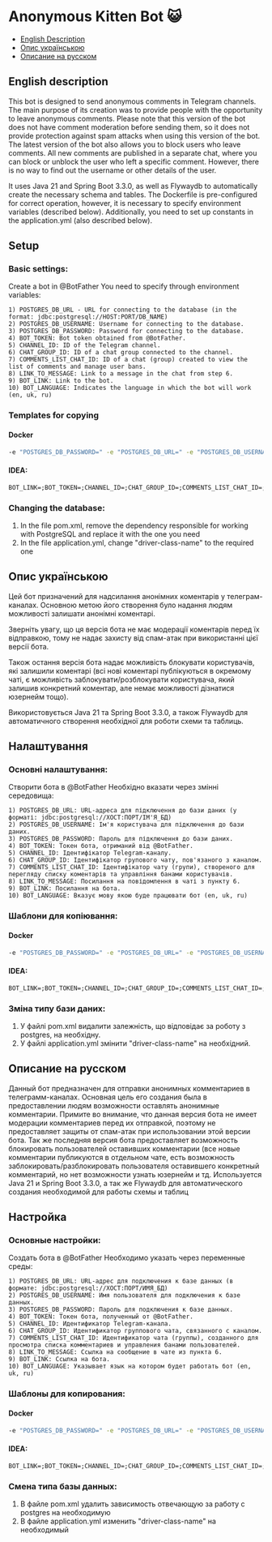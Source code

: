 # Anonymous Kitten Bot 😺
- [English Description](#english-description)
- [Опис українською](#опис-українською)
- [Описание на русском](#описание-на-русском)
  
## English description
This bot is designed to send anonymous comments in Telegram channels. The main purpose of its creation was to provide people with the opportunity to leave anonymous comments.
Please note that this version of the bot does not have comment moderation before sending them, so it does not provide protection against spam attacks when using this version of the bot.
The latest version of the bot also allows you to block users who leave comments. All new comments are published in a separate chat, where you can block or unblock the user who left a specific comment.
However, there is no way to find out the username or other details of the user.

It uses Java 21 and Spring Boot 3.3.0, as well as Flywaydb to automatically create the necessary schema and tables. The Dockerfile is pre-configured for correct operation, however, it is necessary to specify environment variables (described below). Additionally, you need to set up constants in the application.yml (also described below).

## Setup
### Basic settings:
Create a bot in @BotFather
You need to specify through environment variables:
~~~
1) POSTGRES_DB_URL - URL for connecting to the database (in the format: jdbc:postgresql://HOST:PORT/DB_NAME)
2) POSTGRES_DB_USERNAME: Username for connecting to the database.
3) POSTGRES_DB_PASSWORD: Password for connecting to the database.
4) BOT_TOKEN: Bot token obtained from @BotFather.
5) CHANNEL_ID: ID of the Telegram channel.
6) CHAT_GROUP_ID: ID of a chat group connected to the channel.
7) COMMENTS_LIST_CHAT_ID: ID of a chat (group) created to view the list of comments and manage user bans.
8) LINK_TO_MESSAGE: Link to a message in the chat from step 6.
9) BOT_LINK: Link to the bot.
10) BOT_LANGUAGE: Indicates the language in which the bot will work (en, uk, ru)
~~~
### Templates for copying
#### Docker
~~~bash
-e "POSTGRES_DB_PASSWORD=" -e "POSTGRES_DB_URL=" -e "POSTGRES_DB_USERNAME=" -e "BOT_TOKEN=" -e "CHANNEL_ID=" -e "CHAT_GROUP_ID=" -e "COMMENTS_LIST_CHAT_ID=" -e "LINK_TO_MESSAGE=" -e "BOT_LINK=" -e "BOT_LANGUAGE="
~~~
#### IDEA:
~~~
BOT_LINK=;BOT_TOKEN=;CHANNEL_ID=;CHAT_GROUP_ID=;COMMENTS_LIST_CHAT_ID=;LINK_TO_MESSAGE=;POSTGRES_DB_PASSWORD=;POSTGRES_DB_URL=;POSTGRES_DB_USERNAME=;BOT_LANGUAGE
~~~
### Changing the database:
1) In the file pom.xml, remove the dependency responsible for working with PostgreSQL and replace it with the one you need
2) In the file application.yml, change "driver-class-name" to the required one

## Опис українською

Цей бот призначений для надсилання анонімних коментарів у телеграм-каналах. Основною метою його створення було надання людям можливості залишати анонімні коментарі.

Зверніть увагу, що ця версія бота не має модерації коментарів перед їх відправкою, тому не надає захисту від спам-атак при використанні цієї версії бота.

Також остання версія бота надає можливість блокувати користувачів, які залишили коментарі (всі нові коментарі публікуються в окремому чаті, є можливість заблокувати/розблокувати користувача, який залишив конкретний коментар, але немає можливості дізнатися юзернейм тощо).

Використовується Java 21 та Spring Boot 3.3.0, а також Flywaydb для автоматичного створення необхідної для роботи схеми та таблиць.

## Налаштування
### Основні налаштування:
Створити бота в @BotFather
Необхідно вказати через змінні середовища:
~~~
1) POSTGRES_DB_URL: URL-адреса для підключення до бази даних (у форматі: jdbc:postgresql://ХОСТ:ПОРТ/ІМ'Я_БД)
2) POSTGRES_DB_USERNAME: Ім'я користувача для підключення до бази даних.
3) POSTGRES_DB_PASSWORD: Пароль для підключення до бази даних.
4) BOT_TOKEN: Токен бота, отриманий від @BotFather.
5) CHANNEL_ID: Ідентифікатор Telegram-каналу.
6) CHAT_GROUP_ID: Ідентифікатор групового чату, пов'язаного з каналом.
7) COMMENTS_LIST_CHAT_ID: Ідентифікатор чату (групи), створеного для перегляду списку коментарів та управління банами користувачів.
8) LINK_TO_MESSAGE: Посилання на повідомлення в чаті з пункту 6.
9) BOT_LINK: Посилання на бота.
10) BOT_LANGUAGE: Вказує мову якою буде працювати бот (en, uk, ru)
~~~
### Шаблони для копіювання:
#### Docker
~~~bash
-e "POSTGRES_DB_PASSWORD=" -e "POSTGRES_DB_URL=" -e "POSTGRES_DB_USERNAME=" -e "BOT_TOKEN=" -e "CHANNEL_ID=" -e "CHAT_GROUP_ID=" -e "COMMENTS_LIST_CHAT_ID=" -e "LINK_TO_MESSAGE=" -e "BOT_LINK=" -e "BOT_LANGUAGE="
~~~
#### IDEA:
~~~
BOT_LINK=;BOT_TOKEN=;CHANNEL_ID=;CHAT_GROUP_ID=;COMMENTS_LIST_CHAT_ID=;LINK_TO_MESSAGE=;POSTGRES_DB_PASSWORD=;POSTGRES_DB_URL=;POSTGRES_DB_USERNAME=;BOT_LANGUAGE=
~~~
### 
### Зміна типу бази даних:
1) У файлі pom.xml видалити залежність, що відповідає за роботу з postgres, на необхідну. 
2) У файлі application.yml змінити "driver-class-name" на необхідний.

## Описание на русском
Данный бот предназначен для отправки анонимных комментариев в телеграмм-каналах. Основная цель его создания была в предоставлении людям возможности оставлять анонимные комментарии.
Примите во внимание, что данная версия бота не имеет модерации комментариев перед их отправкой, поэтому не предоставляет защиты от спам-атак при использовании этой версии бота. 
Так же последняя версия бота предоставляет возможность блокировать пользователей оставивших комментарии (все новые комментарии публикуются в отдельном чате, 
есть возможность заблокировать/разблокировать пользователя оставившего конкретный комментарий, но нет возможности узнать юзернейм и тд.
Используется Java 21 и Spring Boot 3.3.0, а так же Flywaydb для автоматического создания необходимой для работы схемы и таблиц

## Настройка
### Основные настройки:
Создать бота в @BotFather
Необходимо указать через переменные среды:
~~~
1) POSTGRES_DB_URL: URL-адрес для подключения к базе данных (в формате: jdbc:postgresql://ХОСТ:ПОРТ/ИМЯ_БД)
2) POSTGRES_DB_USERNAME: Имя пользователя для подключения к базе данных.
3) POSTGRES_DB_PASSWORD: Пароль для подключения к базе данных.
4) BOT_TOKEN: Токен бота, полученный от @BotFather.
5) CHANNEL_ID: Идентификатор Telegram-канала.
6) CHAT_GROUP_ID: Идентификатор группового чата, связанного с каналом.
7) COMMENTS_LIST_CHAT_ID: Идентификатор чата (группы), созданного для просмотра списка комментариев и управления банами пользователей.
8) LINK_TO_MESSAGE: Ссылка на сообщение в чате из пункта 6.
9) BOT_LINK: Ссылка на бота.
10) BOT_LANGUAGE: Указывает язык на котором будет работать бот (en, uk, ru)
~~~
### Шаблоны для копирования:
#### Docker
~~~bash
-e "POSTGRES_DB_PASSWORD=" -e "POSTGRES_DB_URL=" -e "POSTGRES_DB_USERNAME=" -e "BOT_TOKEN=" -e "CHANNEL_ID=" -e "CHAT_GROUP_ID=" -e "COMMENTS_LIST_CHAT_ID=" -e "LINK_TO_MESSAGE=" -e "BOT_LINK=" -e "BOT_LANGUAGE="
~~~
#### IDEA:
~~~
BOT_LINK=;BOT_TOKEN=;CHANNEL_ID=;CHAT_GROUP_ID=;COMMENTS_LIST_CHAT_ID=;LINK_TO_MESSAGE=;POSTGRES_DB_PASSWORD=;POSTGRES_DB_URL=;POSTGRES_DB_USERNAME=;BOT_LANGUAGE=
~~~
### 
### Смена типа базы данных:
1) В файле pom.xml удалить зависимость отвечающую за работу с postgres на необходимую
2) В файле application.yml изменить "driver-class-name" на необходимый
